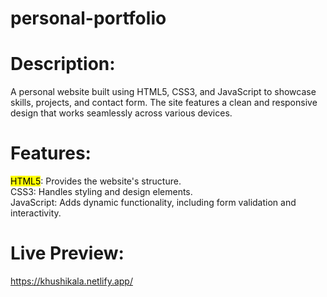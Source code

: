 # personal-portfolio
# Description:
A personal website built using HTML5, CSS3, and JavaScript to showcase skills, projects, and contact form. The site features a clean and responsive design that works seamlessly across various devices.

# Features:
<mark>HTML5</mark>: Provides the website's structure.\
CSS3: Handles styling and design elements.\
JavaScript: Adds dynamic functionality, including form validation and interactivity.

# Live Preview: 
https://khushikala.netlify.app/
